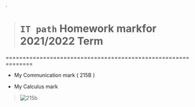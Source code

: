 .


> # `IT path` Homework markfor  2021/2022 Term


==============================================================



- My Communication mark  ( 215B ) 

- My Calculus mark 




> ![215b](https://user-images.githubusercontent.com/36210723/146160928-f978f210-c7d0-4956-b339-5dfcb67ef91f.png)
